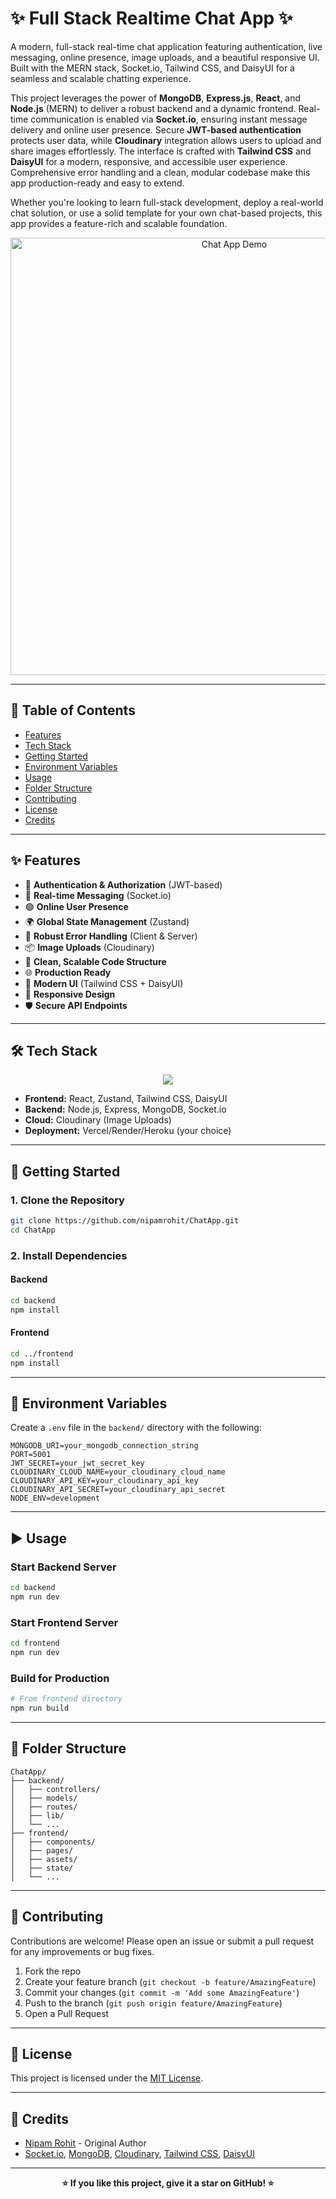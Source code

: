 # ✨ Full Stack Realtime Chat App ✨

A modern, full-stack real-time chat application featuring authentication, live messaging, online presence, image uploads, and a beautiful responsive UI. Built with the MERN stack, Socket.io, Tailwind CSS, and DaisyUI for a seamless and scalable chatting experience.

This project leverages the power of **MongoDB**, **Express.js**, **React**, and **Node.js** (MERN) to deliver a robust backend and a dynamic frontend. Real-time communication is enabled via **Socket.io**, ensuring instant message delivery and online user presence. Secure **JWT-based authentication** protects user data, while **Cloudinary** integration allows users to upload and share images effortlessly. The interface is crafted with **Tailwind CSS** and **DaisyUI** for a modern, responsive, and accessible user experience. Comprehensive error handling and a clean, modular codebase make this app production-ready and easy to extend.

Whether you're looking to learn full-stack development, deploy a real-world chat solution, or use a solid template for your own chat-based projects, this app provides a feature-rich and scalable foundation.

<p align="center">
  <img src="https://github.com/nipamrohit/ChatApp/raw/main/demo.gif" alt="Chat App Demo" width="700"/>
</p>


---

## 📑 Table of Contents

- [Features](#-features)
- [Tech Stack](#-tech-stack)
- [Getting Started](#-getting-started)
- [Environment Variables](#-environment-variables)
- [Usage](#-usage)
- [Folder Structure](#-folder-structure)
- [Contributing](#-contributing)
- [License](#-license)
- [Credits](#-credits)

---

## ✨ Features

- 🔐 **Authentication & Authorization** (JWT-based)
- 💬 **Real-time Messaging** (Socket.io)
- 🟢 **Online User Presence**
- 🌍 **Global State Management** (Zustand)
- 🧰 **Robust Error Handling** (Client & Server)
- 📦 **Image Uploads** (Cloudinary)
- 📁 **Clean, Scalable Code Structure**
- 🌐 **Production Ready**
- 🎨 **Modern UI** (Tailwind CSS + DaisyUI)
- 📱 **Responsive Design**
- 🛡️ **Secure API Endpoints**

---

## 🛠️ Tech Stack

<p align="center">
  <img src="https://skillicons.dev/icons?i=nodejs,express,react,mongodb,tailwind,js,ts,cloudinary,vercel" />
</p>

- **Frontend:** React, Zustand, Tailwind CSS, DaisyUI
- **Backend:** Node.js, Express, MongoDB, Socket.io
- **Cloud:** Cloudinary (Image Uploads)
- **Deployment:** Vercel/Render/Heroku (your choice)

---

## 🏁 Getting Started

### 1. Clone the Repository

```bash
git clone https://github.com/nipamrohit/ChatApp.git
cd ChatApp
```

### 2. Install Dependencies

#### Backend
```bash
cd backend
npm install
```

#### Frontend
```bash
cd ../frontend
npm install
```

---

## 🔑 Environment Variables

Create a `.env` file in the `backend/` directory with the following:

```env
MONGODB_URI=your_mongodb_connection_string
PORT=5001
JWT_SECRET=your_jwt_secret_key
CLOUDINARY_CLOUD_NAME=your_cloudinary_cloud_name
CLOUDINARY_API_KEY=your_cloudinary_api_key
CLOUDINARY_API_SECRET=your_cloudinary_api_secret
NODE_ENV=development
```

---

## ▶️ Usage

### Start Backend Server
```bash
cd backend
npm run dev
```

### Start Frontend Server
```bash
cd frontend
npm run dev
```

### Build for Production
```bash
# From frontend directory
npm run build
```

---

## 📁 Folder Structure

```
ChatApp/
├── backend/
│   ├── controllers/
│   ├── models/
│   ├── routes/
│   ├── lib/
│   └── ...
├── frontend/
│   ├── components/
│   ├── pages/
│   ├── assets/
│   ├── state/
│   └── ...
```

---

## 🤝 Contributing

Contributions are welcome! Please open an issue or submit a pull request for any improvements or bug fixes.

1. Fork the repo
2. Create your feature branch (`git checkout -b feature/AmazingFeature`)
3. Commit your changes (`git commit -m 'Add some AmazingFeature'`)
4. Push to the branch (`git push origin feature/AmazingFeature`)
5. Open a Pull Request

---

## 📄 License

This project is licensed under the [MIT License](LICENSE).

---

## 🙏 Credits

- [Nipam Rohit](https://github.com/nipamrohit) - Original Author
- [Socket.io](https://socket.io/), [MongoDB](https://www.mongodb.com/), [Cloudinary](https://cloudinary.com/), [Tailwind CSS](https://tailwindcss.com/), [DaisyUI](https://daisyui.com/)

---

<p align="center">
  <b>⭐️ If you like this project, give it a star on GitHub! ⭐️</b>
</p>
